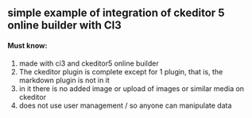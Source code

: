 ## simple example of integration of ckeditor 5 online builder with CI3

#### Must know:
1. made with ci3 and ckeditor5 online builder
2. The ckeditor plugin is complete except for 1 plugin, that is, the markdown plugin is not in it
3. in it there is no added image or upload of images or similar media on ckeditor
4. does not use user management / so anyone can manipulate data


